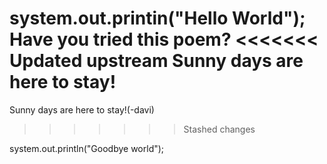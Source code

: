 system.out.printin("Hello World");
Have you tried this poem?
<<<<<<< Updated upstream
Sunny days are here to stay!
=======
Sunny days are here to stay!(-davi)
>>>>>>> Stashed changes






system.out.println("Goodbye world");
